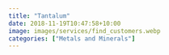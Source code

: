 ```yaml
---
title: "Tantalum"
date: 2018-11-19T10:47:58+10:00
image: images/services/find_customers.webp
categories: ["Metals and Minerals"]
---
```

